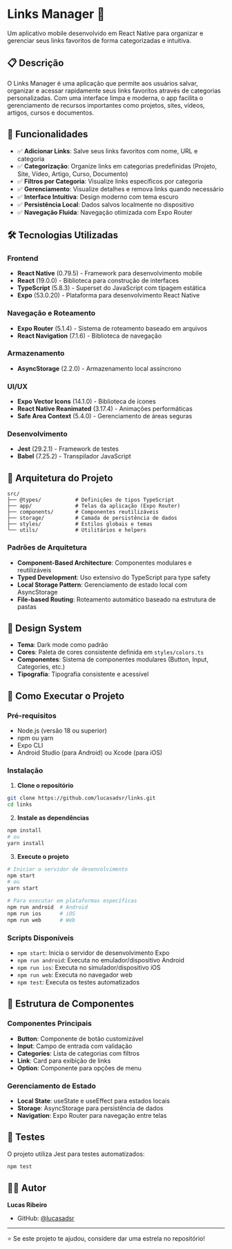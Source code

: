 # Links Manager 📱

Um aplicativo mobile desenvolvido em React Native para organizar e gerenciar seus links favoritos de forma categorizadas e intuitiva.

## 📋 Descrição

O Links Manager é uma aplicação que permite aos usuários salvar, organizar e acessar rapidamente seus links favoritos através de categorias personalizadas. Com uma interface limpa e moderna, o app facilita o gerenciamento de recursos importantes como projetos, sites, vídeos, artigos, cursos e documentos.

## 🚀 Funcionalidades

- ✅ **Adicionar Links**: Salve seus links favoritos com nome, URL e categoria
- ✅ **Categorização**: Organize links em categorias predefinidas (Projeto, Site, Vídeo, Artigo, Curso, Documento)
- ✅ **Filtros por Categoria**: Visualize links específicos por categoria
- ✅ **Gerenciamento**: Visualize detalhes e remova links quando necessário
- ✅ **Interface Intuitiva**: Design moderno com tema escuro
- ✅ **Persistência Local**: Dados salvos localmente no dispositivo
- ✅ **Navegação Fluida**: Navegação otimizada com Expo Router

## 🛠️ Tecnologias Utilizadas

### Frontend

- **React Native** (0.79.5) - Framework para desenvolvimento mobile
- **React** (19.0.0) - Biblioteca para construção de interfaces
- **TypeScript** (5.8.3) - Superset do JavaScript com tipagem estática
- **Expo** (53.0.20) - Plataforma para desenvolvimento React Native

### Navegação e Roteamento

- **Expo Router** (5.1.4) - Sistema de roteamento baseado em arquivos
- **React Navigation** (7.1.6) - Biblioteca de navegação

### Armazenamento

- **AsyncStorage** (2.2.0) - Armazenamento local assíncrono

### UI/UX

- **Expo Vector Icons** (14.1.0) - Biblioteca de ícones
- **React Native Reanimated** (3.17.4) - Animações performáticas
- **Safe Area Context** (5.4.0) - Gerenciamento de áreas seguras

### Desenvolvimento

- **Jest** (29.2.1) - Framework de testes
- **Babel** (7.25.2) - Transpilador JavaScript

## 📁 Arquitetura do Projeto

```
src/
├── @types/           # Definições de tipos TypeScript
├── app/              # Telas da aplicação (Expo Router)
├── components/       # Componentes reutilizáveis
├── storage/          # Camada de persistência de dados
├── styles/           # Estilos globais e temas
└── utils/            # Utilitários e helpers
```

### Padrões de Arquitetura

- **Component-Based Architecture**: Componentes modulares e reutilizáveis
- **Typed Development**: Uso extensivo do TypeScript para type safety
- **Local Storage Pattern**: Gerenciamento de estado local com AsyncStorage
- **File-based Routing**: Roteamento automático baseado na estrutura de pastas

## 🎨 Design System

- **Tema**: Dark mode como padrão
- **Cores**: Paleta de cores consistente definida em `styles/colors.ts`
- **Componentes**: Sistema de componentes modulares (Button, Input, Categories, etc.)
- **Tipografia**: Tipografia consistente e acessível

## 📱 Como Executar o Projeto

### Pré-requisitos

- Node.js (versão 18 ou superior)
- npm ou yarn
- Expo CLI
- Android Studio (para Android) ou Xcode (para iOS)

### Instalação

1. **Clone o repositório**

```bash
git clone https://github.com/lucasadsr/links.git
cd links
```

2. **Instale as dependências**

```bash
npm install
# ou
yarn install
```

3. **Execute o projeto**

```bash
# Iniciar o servidor de desenvolvimento
npm start
# ou
yarn start

# Para executar em plataformas específicas
npm run android  # Android
npm run ios      # iOS
npm run web      # Web
```

### Scripts Disponíveis

- `npm start`: Inicia o servidor de desenvolvimento Expo
- `npm run android`: Executa no emulador/dispositivo Android
- `npm run ios`: Executa no simulador/dispositivo iOS
- `npm run web`: Executa no navegador web
- `npm test`: Executa os testes automatizados

## 📂 Estrutura de Componentes

### Componentes Principais

- **Button**: Componente de botão customizável
- **Input**: Campo de entrada com validação
- **Categories**: Lista de categorias com filtros
- **Link**: Card para exibição de links
- **Option**: Componente para opções de menu

### Gerenciamento de Estado

- **Local State**: useState e useEffect para estados locais
- **Storage**: AsyncStorage para persistência de dados
- **Navigation**: Expo Router para navegação entre telas

## 🧪 Testes

O projeto utiliza Jest para testes automatizados:

```bash
npm test
```

## 👨‍💻 Autor

**Lucas Ribeiro**

- GitHub: [@lucasadsr](https://github.com/lucasadsr)

---

⭐ Se este projeto te ajudou, considere dar uma estrela no repositório!

